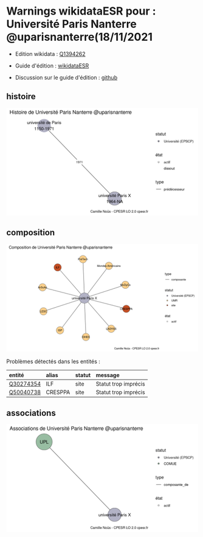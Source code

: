 Warnings wikidataESR pour : Université Paris Nanterre @uparisnanterre(18/11/2021
================

- Edition wikidata : [Q1394262](https://www.wikidata.org/wiki/Q1394262)
- Guide d'édition : [wikidataESR](https://github.com/cpesr/wikidataESR/)

- Discussion sur le guide d'édition : [github](https://github.com/cpesr/wikidataESR/issues)



## histoire 

![Graphique non généré](Q1394262-histoire.png) 

 



## composition 

![Graphique non généré](Q1394262-composition.png) 

Problèmes détectés dans les entités :

|entité                                               |alias   |statut |message              |
|:----------------------------------------------------|:-------|:------|:--------------------|
|[Q30274354](https://www.wikidata.org/wiki/Q30274354) |ILF     |site   |Statut trop imprécis |
|[Q50040738](https://www.wikidata.org/wiki/Q50040738) |CRESPPA |site   |Statut trop imprécis |

 



## associations 

![Graphique non généré](Q1394262-associations.png) 

 

